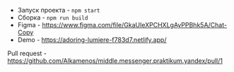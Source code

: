 * Запуск проекта - ```npm start```
* Сборка - ```npm run build```
* Figma - https://www.figma.com/file/GkaUIeXPCHXLgAyPPBhk5A/Chat-Copy
* Demo - https://adoring-lumiere-f783d7.netlify.app/

Pull request - https://github.com/Alkamenos/middle.messenger.praktikum.yandex/pull/1